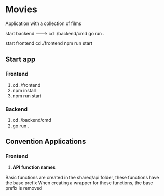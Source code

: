 # Movies
Application with a collection of films


start backend --->
cd ./backend/cmd
go run .

start frontend
cd ./frontend
npm run start

## Start app
### Frontend
1. cd ./frontend
2. npm install
3. npm run start
### Backend
1. cd ./backend/cmd
2. go run .

## Convention Applications
### Frontend
1. **API function names**

Basic functions are created in the shared/api folder, these functions have the base prefix
When creating a wrapper for these functions, the base prefix is ​​removed
